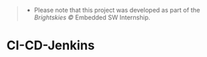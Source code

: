 > * Please note that this project was developed as part of the *Brightskies ©* Embedded SW Internship.
# CI-CD-Jenkins
